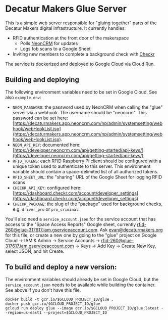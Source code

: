 # Decatur Makers Glue Server

This is a simple web server responsible for "gluing together" parts of the Decatur Makers digital infrastructure. It currently handles:

- RFID authentication at the front door of the makerspace
    - Polls [NeonCRM](https://www.neoncrm.com) for updates 
    - Logs fob scans to a Google Sheet
- Inviting new members to complete a background check with [Checkr](https://checkr.com)

The service is dockerized and deployed to Google Cloud via Cloud Run.

## Building and deploying

The following environment variables need to be set in Google Cloud. See also `example.env`:

- `NEON_PASSWORD`: the password used by NeonCRM when calling the "glue" server via a webhook. The username should be "neoncrm". This password can be set here: [https://decaturmakers.app.neoncrm.com/np/admin/systemsetting/webhook/webHookList.jsp](https://decaturmakers.app.neoncrm.com/np/admin/systemsetting/webhook/webHookList.jsp).
- `NEON_API_KEY`: documented here: [https://developer.neoncrm.com/api/getting-started/api-keys/](https://developer.neoncrm.com/api/getting-started/api-keys/)
- `RFID_TOKENS`: each RFID Raspberry Pi client should be configured with a unique token used to authenticate to this server. This environment variable should contain a space-delimited list of all authorized tokens.
- `RFID_SHEET_URL`: the "sharing" URL of the Google Sheet for logging RFID scans
- `CHECKR_API_KEY`: configured here: [https://dashboard.checkr.com/account/developer_settings](https://dashboard.checkr.com/account/developer_settings)
- `CHECKR_PACKAGE`: the slug of the "package" used for background checks, e.g. `driver_pro` or `pro_criminal`.

You'll also need a `service_account.json` for the service account that has access to the "Space Access Reports" Google sheet, currently rfid-260@glue-317617.iam.gserviceaccount.com. Ask evan@decaturmakers.org for this file, or create a new one by going to the "glue" project on Google Cloud -> IAM & Admin -> Service Accounts -> rfid-260@glue-317617.iam.gserviceaccount.com -> Keys -> Add Key -> Create New Key, select JSON, and hit Create.

## To build and deploy a new version:

The environment variables should already be set in Google Cloud, but the `service_account.json` needs to be available while building the container. See above if you don't have this file.

```
docker build -t gcr.io/$GCLOUD_PROJECT_ID/glue .
docker push gcr.io/$GCLOUD_PROJECT_ID/glue
gcloud run deploy glue --image gcr.io/$GCLOUD_PROJECT_ID/glue:latest --region=us-east1 --project=$GCLOUD_PROJECT_ID
```
